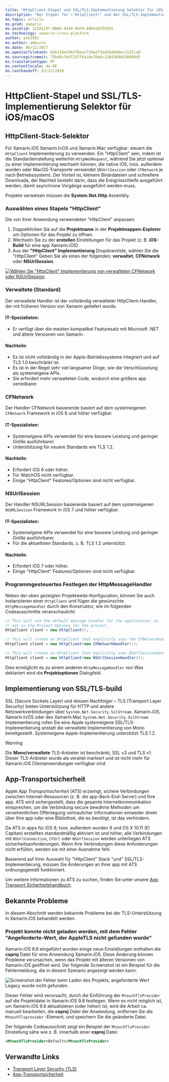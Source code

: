 ```yaml
---
title: "HttpClient-Stapel und SSL/TLS-Implementierung Selektor für iOS/macOS"
description: "Der Stapel für \"HttpClient\" und der SSL/TLS-Implementierung Auswahlzeiger bestimmt die \"HttpClient\" und SSL/TLS-Implementierung, die von der Xamarin-app für iOS, tvos. außerdem wurden oder MacOS verwendet wird."
ms.topic: article
ms.prod: xamarin
ms.assetid: 12101297-BB04-4410-85F0-A0D41B7E6591
ms.technology: xamarin-cross-platform
author: asb3993
ms.author: amburns
ms.date: 06/12/2017
ms.openlocfilehash: 01b316e296f78ea2739e2f3ed1bd8d8ec112fca8
ms.sourcegitcommit: 73bd0c7e5f237f0a1be70a6c1384309bb26609d5
ms.translationtype: MT
ms.contentlocale: de-DE
ms.lasthandoff: 03/22/2018
---
```

# <a name="httpclient-stack-and-ssltls-implementation-selector-for-iosmacos"></a>HttpClient-Stapel und SSL/TLS-Implementierung Selektor für iOS/macOS

## <a name="httpclient-stack-selector"></a>HttpClient-Stack-Selektor

Für Xamarin.iOS Xamarin.tvOS und Xamarin.Mac verfügbar: steuert die `HttpClient` Implementierung zu verwenden. Ein "HttpClient" sein, indem ist die Standardeinstellung weiterhin `HttpWebRequest`, während Sie jetzt optional zu einer Implementierung wechseln können, die native iOS, tvos. außerdem wurden oder MacOS-Transporte verwendet (`NSUrlSession` oder `CFNetwork` je nach Betriebssystem). Der Vorteil ist, kleinere Binärdateien und schnellere Downloads, der Nachteil besteht darin, dass die Ereignisschleife ausgeführt werden, damit asynchrone Vorgänge ausgeführt werden muss.

Projekte verweisen müssen die **System.Net.Http** Assembly.

<a name="Selecting-a-HttpClient-Stack" />

### <a name="selecting-a-httpclient-stack"></a>Auswählen eines Stapels "HttpClient"

Die von Ihrer Anwendung verwendeten "HttpClient" anpassen:

1. Doppelklicken Sie auf die **Projektname** in der **Projektmappen-Explorer** um Optionen für das Projekt zu öffnen.
2. Wechseln Sie zu der **erstellen** Einstellungen für das Projekt (z. B. **iOS-Build** für eine app Xamarin.iOS).
3. Aus der **"HttpClient" Implementierung** Dropdownliste, wählen Sie die "HttpClient" Geben Sie als eines der folgenden: **verwaltet**, **CFNetwork** oder **NSUrlSession**.

[![Wählen Sie "HttpClient" Implementierung von verwalteten CFNetwork oder NSUrlSession](http-stack-images/http-xs-sml.png)](http-stack-images/http-xs.png#lightbox)

<a name="Managed" />

### <a name="managed-default"></a>Verwaltete (Standard)

Der verwaltete Handler ist der vollständig verwalteter HttpClient-Handler, der mit früheren Version von Xamarin geliefert wurde.

#### <a name="pros"></a>IT-Spezialisten:

 - Er verfügt über die meisten kompatibel Featuresatz mit Microsoft .NET und ältere Versionen von Xamarin.

#### <a name="cons"></a>Nachteile:

 - Es ist nicht vollständig in der Apple-Betriebssysteme integriert und auf TLS 1.0 beschränkt ist.
 - Es ist in der Regel sehr viel langsamer Dinge, wie die Verschlüsselung als systemeigene APIs.
 - Sie erfordert mehr verwalteten Code, wodurch eine größere app verteilbarer.

<a name="CFNetwork" />

### <a name="cfnetwork"></a>CFNetwork

Der Handler CFNetwork basierende basiert auf dem systemeigenen `CFNetwork` Framework in iOS 6 und höher verfügbar.

#### <a name="pros"></a>IT-Spezialisten:

 - Systemeigene APIs verwendet für eine bessere Leistung und geringer Größe ausführbarer.
 - Unterstützung für neuere Standards wie TLS 1.2.

#### <a name="cons"></a>Nachteile:

 - Erfordert iOS 6 oder höher.
 - Für WatchOS nicht verfügbar.
 - Einige "HttpClient" Features/Optionen sind nicht verfügbar.

<a name="NSUrlSession" />

### <a name="nsurlsession"></a>NSUrlSession

Der Handler NSURLSession basierende basiert auf dem systemeigenen `NSURLSession` Framework in iOS 7 und höher verfügbar.

#### <a name="pros"></a>IT-Spezialisten:

 - Systemeigene APIs verwendet für eine bessere Leistung und geringer Größe ausführbarer.
 - Für die aktuellsten Standards, z. B. TLS 1.2 unterstützt.

#### <a name="cons"></a>Nachteile:

 - Erfordert iOS 7 oder höher.
 - Einige "HttpClient" Features/Optionen sind nicht verfügbar.

### <a name="programmatically-setting-the-httpmessagehandler"></a>Programmgesteuertes Festlegen der HttpMessageHandler

Neben der oben gezeigten Projektweite-Konfiguration, können Sie auch Instanziieren einer `HttpClient` und fügen die gewünschte `HttpMessageHandler` durch den Konstruktor, wie im folgenden Codeausschnitte veranschaulicht:

```csharp
// This will use the default message handler for the application; as
// set in the Project Options for the project.
HttpClient client = new HttpClient();

// This will create an HttpClient that explicitly uses the CFNetworkHandler
HttpClient client = new HttpClient(new CFNetworkHandler());

// This will create an HttpClient that explicitly uses NSUrlSessionHandler
HttpClient client = new HttpClient(new NSUrlSessionHandler());
```

Dies ermöglicht es zu einem anderen `HttpMessageHandler` von Was deklariert wird die **Projektoptionen** Dialogfeld.

<a name="New-SSL-TLS-implementation-build-option" />
<a name="Selecting-a-SSL-TLS-implementation" />
<a name="Apple-TLS" />

## <a name="ssltls-implementation-build"></a>Implementierung von SSL/TLS-build

SSL (Secure Sockets Layer) und dessen Nachfolger – TLS (Transport Layer Security) bieten Unterstützung für HTTP und andere Netzwerkverbindungen über `System.Net.Security.SslStream`. Xamarin.iOS, Xamarin.tvOS oder des Xamarin.Mac `System.Net.Security.SslStream` Implementierung rufen Sie eine Apple systemeigene SSL/TLS-Implementierung anstatt die verwaltete Implementierung von Mono bereitgestellt. Systemeigene Apple-Implementierung unterstützt TLS 1.2.

<a name="Mono" />

> [!WARNING]
> Die **Mono/verwaltete** TLS-Anbieter ist beschränkt, SSL v3 und TLS v1. Dieser TLS-Anbieter wurde als veraltet markiert und ist nicht mehr für Xamarin.iOS Clientanwendungen verfügbar sind. 

<a name="App-Transport-Security" />

## <a name="app-transport-security"></a>App-Transportsicherheit

Apple _App Transportsicherheit_ (ATS) erzwingt, sichere Verbindungen zwischen Internet-Ressourcen (z. B. die app-Back-End-Server) und Ihre app. ATS wird sichergestellt, dass die gesamte Internetkommunikation entsprechen, um die Verbindung secure bewährte Methoden um versehentlichen Offenlegung vertraulicher Informationen entweder direkt über Ihre app oder eine Bibliothek, die es benötigt, ist das verhindern.

Da ATS in apps für iOS 9, tvos. außerdem wurden 9 und OS X 10.11 (El Capitan) erstellten standardmäßig aktiviert ist und höher, alle Verbindungen mit `NSUrlConnection`, `CFUrl` oder `NSUrlSession` werden unterliegen ATS sicherheitsanforderungen. Wenn Ihre Verbindungen diese Anforderungen nicht erfüllen, werden sie mit einer Ausnahme fehl.

Basierend auf Ihrer Auswahl für "HttpClient" Stack "und" SSL/TLS-Implementierung, müssen Sie Änderungen an Ihrer app mit ATS ordnungsgemäß funktioniert.

Um weitere Informationen zu ATS zu suchen, finden Sie unter unsere [App Transport Sicherheitshandbuch](~/ios/app-fundamentals/ats.md).

## <a name="known-issues"></a>Bekannte Probleme

In diesem Abschnitt werden bekannte Probleme bei der TLS-Unterstützung in Xamarin.iOS behandelt werden.

### <a name="project-failed-to-load-with-error-requested-value-appletls-wasnt-found"></a>Projekt konnte nicht geladen werden, mit dem Fehler "Angeforderte-Wert, der AppleTLS nicht gefunden wurde"

Xamarin.iOS 9.8 eingeführt wurden einige neue Einstellungen enthalten die **csproj** Datei für eine Anwendung Xamarin.iOS. Diese Änderung können Probleme verursachen, wenn das Projekt mit älteren Versionen von Xamarin.iOS geöffnet wird. Der folgende Screenshot ist ein Beispiel für die Fehlermeldung, die in diesem Szenario angezeigt werden kann:

![Screenshot der Fehler beim Laden des Projekts, angeforderte Wert Legacy wurde nicht gefunden.](http-stack-images/tlserror-xs.png)

Dieser Fehler wird verursacht, durch die Einführung der `MtouchTlsProvider` auf die Projektdatei in Xamarin.iOS 9.8 festlegen. Wenn es nicht möglich ist, um Xamarin.iOS 9.8 aktualisieren (oder höher) ist, wird die Arbeit ca. manuell bearbeiten, die **csproj** Datei der Anwendung, entfernen Sie die `MtouchTlsprovider` -Element, und speichern Sie die geänderte Datei.

Der folgende Codeausschnitt zeigt ein Beispiel der `MtouchTlsProvider` Einstellung sähe wie z. B. innerhalb einer **csproj** Datei:

```xml
<MtouchTlsProvider>Default</MtouchTlsProvider>
```

## <a name="related-links"></a>Verwandte Links

- [Transport Layer Security (TLS)](~/cross-platform/app-fundamentals/transport-layer-security.md)
- [App-Transportsicherheit](~/ios/app-fundamentals/ats.md)
